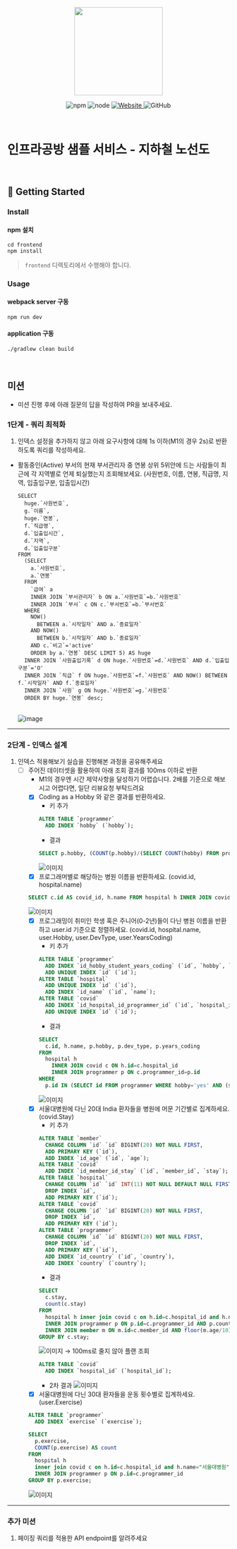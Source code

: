 <p align="center">
    <img width="200px;" src="https://raw.githubusercontent.com/woowacourse/atdd-subway-admin-frontend/master/images/main_logo.png"/>
</p>
<p align="center">
  <img alt="npm" src="https://img.shields.io/badge/npm-%3E%3D%205.5.0-blue">
  <img alt="node" src="https://img.shields.io/badge/node-%3E%3D%209.3.0-blue">
  <a href="https://edu.nextstep.camp/c/R89PYi5H" alt="nextstep atdd">
    <img alt="Website" src="https://img.shields.io/website?url=https%3A%2F%2Fedu.nextstep.camp%2Fc%2FR89PYi5H">
  </a>
  <img alt="GitHub" src="https://img.shields.io/github/license/next-step/atdd-subway-service">
</p>

<br>

# 인프라공방 샘플 서비스 - 지하철 노선도

<br>

## 🚀 Getting Started

### Install
#### npm 설치
```
cd frontend
npm install
```
> `frontend` 디렉토리에서 수행해야 합니다.

### Usage
#### webpack server 구동
```
npm run dev
```
#### application 구동
```
./gradlew clean build
```
<br>

## 미션

* 미션 진행 후에 아래 질문의 답을 작성하여 PR을 보내주세요.

### 1단계 - 쿼리 최적화

1. 인덱스 설정을 추가하지 않고 아래 요구사항에 대해 1s 이하(M1의 경우 2s)로 반환하도록 쿼리를 작성하세요.

- 활동중인(Active) 부서의 현재 부서관리자 중 연봉 상위 5위안에 드는 사람들이 최근에 각 지역별로 언제 퇴실했는지 조회해보세요. (사원번호, 이름, 연봉, 직급명, 지역, 입출입구분, 입출입시간)
  ```
  SELECT 
    huge.`사원번호`, 
    g.`이름`, 
    huge.`연봉`, 
    f.`직급명`, 
    d.`입출입시간`, 
    d.`지역`, 
    d.`입출입구분` 
  FROM 
    (SELECT 
      a.`사원번호`, 
      a.`연봉`
    FROM 
      `급여` a 
      INNER JOIN `부서관리자` b ON a.`사원번호`=b.`사원번호` 
      INNER JOIN `부서` c ON c.`부서번호`=b.`부서번호` 
    WHERE 
      NOW() 
        BETWEEN a.`시작일자` AND a.`종료일자` 
      AND NOW() 
        BETWEEN b.`시작일자` AND b.`종료일자` 
      AND c.`비고`='active' 
      ORDER by a.`연봉` DESC LIMIT 5) AS huge 
    INNER JOIN `사원출입기록` d ON huge.`사원번호`=d.`사원번호` AND d.`입출입구분`='O' 
    INNER JOIN `직급` f ON huge.`사원번호`=f.`사원번호` AND NOW() BETWEEN f.`시작일자` AND f.`종료일자` 
    INNER JOIN `사원` g ON huge.`사원번호`=g.`사원번호` 
    ORDER BY huge.`연봉` desc;
  ```
  <br>![image](./query-test/active-huge.png)

---

### 2단계 - 인덱스 설계

1. 인덱스 적용해보기 실습을 진행해본 과정을 공유해주세요
   - [ ] 주어진 데이터셋을 활용하여 아래 조회 결과를 100ms 이하로 반환
     - M1의 경우엔 시간 제약사항을 달성하기 어렵습니다. 2배를 기준으로 해보시고 어렵다면, 일단 리뷰요청 부탁드려요
     - [X] Coding as a Hobby 와 같은 결과를 반환하세요.
       - 키 추가
       ```sql
       ALTER TABLE `programmer` 
         ADD INDEX `hobby` (`hobby`);
       ```
       - 결과
       ```sql
       SELECT p.hobby, (COUNT(p.hobby)/(SELECT COUNT(hobby) FROM programmer))*100 AS percent FROM programmer p GROUP BY p.hobby;
       ```
       ![이미지](./query-test/step02-2-1.png)
     - [X] 프로그래머별로 해당하는 병원 이름을 반환하세요. (covid.id, hospital.name)
     ```sql
     SELECT c.id AS covid_id, h.name FROM hospital h INNER JOIN covid c ON h.id=c.hospital_id WHERE c.programmer_id>=0;
     ```
     ![이미지](./query-test/step02-2-2.png)
     - [X] 프로그래밍이 취미인 학생 혹은 주니어(0-2년)들이 다닌 병원 이름을 반환하고 user.id 기준으로 정렬하세요. (covid.id, hospital.name, user.Hobby, user.DevType, user.YearsCoding)
       - 키 추가
       ```sql
       ALTER TABLE `programmer`
         ADD INDEX `id_hobby_student_years_coding` (`id`, `hobby`, `student`, `years_coding`),
         ADD UNIQUE INDEX `id` (`id`);
       ALTER TABLE `hospital`
         ADD UNIQUE INDEX `id` (`id`),
         ADD INDEX `id_name` (`id`, `name`);
       ALTER TABLE `covid`
         ADD INDEX `id_hospital_id_programmer_id` (`id`, `hospital_id`, `programmer_id`),
         ADD UNIQUE INDEX `id` (`id`);
       ```
       - 결과
       ```sql
       SELECT 
         c.id, h.name, p.hobby, p.dev_type, p.years_coding 
       FROM 
         hospital h 
           INNER JOIN covid c ON h.id=c.hospital_id 
           INNER JOIN programmer p ON c.programmer_id=p.id 
       WHERE 
         p.id IN (SELECT id FROM programmer WHERE hobby='yes' AND (student LIKE 'yes%' OR years_coding ='0-2 years')) ORDER BY c.id;
       ```
       ![이미지](./query-test/step02-2-3.png)
     - [X] 서울대병원에 다닌 20대 India 환자들을 병원에 머문 기간별로 집계하세요. (covid.Stay)
       - 키 추가
       ```sql
       ALTER TABLE `member`
         CHANGE COLUMN `id` `id` BIGINT(20) NOT NULL FIRST,
         ADD PRIMARY KEY (`id`),
         ADD INDEX `id_age` (`id`, `age`);
       ALTER TABLE `covid`
         ADD INDEX `id_member_id_stay` (`id`, `member_id`, `stay`);
       ALTER TABLE `hospital`
         CHANGE COLUMN `id` `id` INT(11) NOT NULL DEFAULT NULL FIRST,
         DROP INDEX `id`,
         ADD PRIMARY KEY (`id`);
       ALTER TABLE `covid`
         CHANGE COLUMN `id` `id` BIGINT(20) NOT NULL FIRST,
         DROP INDEX `id`,
         ADD PRIMARY KEY (`id`);
       ALTER TABLE `programmer`
         CHANGE COLUMN `id` `id` BIGINT(20) NOT NULL FIRST,
         DROP INDEX `id`,
         ADD PRIMARY KEY (`id`),
         ADD INDEX `id_country` (`id`, `country`),
         ADD INDEX `country` (`country`);
       ```
       - 결과
       ```sql
       SELECT 
         c.stay, 
         count(c.stay) 
       FROM 
         hospital h inner join covid c on h.id=c.hospital_id and h.name="서울대병원" 
         INNER JOIN programmer p ON p.id=c.programmer_id AND p.country='India' 
         INNER JOIN member m ON m.id=c.member_id AND floor(m.age/10)=2 
       GROUP BY c.stay;
       ```
       ![이미지](./query-test/step02-2-4.png)
       -> 100ms로 줄지 않아 플랜 조회
       ```sql
       ALTER TABLE `covid`
         ADD INDEX `hospital_id` (`hospital_id`);
       ```
       - 2차 결과
       ![이미지](./query-test/step02-2-5.png)
     - [X] 서울대병원에 다닌 30대 환자들을 운동 횟수별로 집계하세요. (user.Exercise)
     ```sql
     ALTER TABLE `programmer`
       ADD INDEX `exercise` (`exercise`);

     SELECT 
       p.exercise, 
       COUNT(p.exercise) AS count 
     FROM 
       hospital h 
       inner join covid c on h.id=c.hospital_id and h.name="서울대병원" 
       INNER JOIN programmer p ON p.id=c.programmer_id 
     GROUP BY p.exercise;
     ```
     ![이미지](./query-test/step02-2-6.png)
---

### 추가 미션

1. 페이징 쿼리를 적용한 API endpoint를 알려주세요
